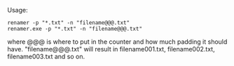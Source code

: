 Usage:

    renamer -p "*.txt" -n "filename@@@.txt"
    renamer.exe -p "*.txt" -n "filename@@@.txt"

where @@@ is where to put in the counter and how much padding it should
have. "filename@@@.txt" will result in filename001.txt, filename002.txt,
filename003.txt and so on.


